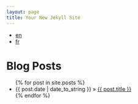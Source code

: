 ```yaml
---
layout: page
title: Your New Jekyll Site
---
```


<ul>
<li><a href="/en/">en</a></li>
<li><a href="/fr/">fr</a></li>
</ul>


<div id="home">
  <h1>Blog Posts</h1>
  <ul class="posts">
    {% for post in site.posts %}
      <li><span>{{ post.date | date_to_string }}</span> &raquo; <a href="{{ post.url }}">{{ post.title }}</a></li>
    {% endfor %}
  </ul>
</div>

